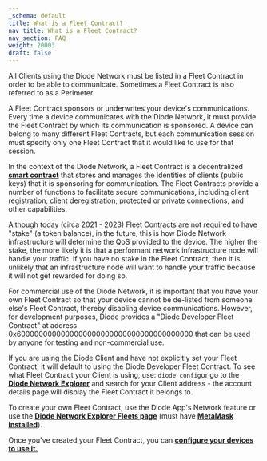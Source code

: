 ```yaml
---
_schema: default
title: What is a Fleet Contract?
nav_title: What is a Fleet Contract?
nav_section: FAQ
weight: 20003
draft: false
---
```

All Clients using the Diode Network must be listed in a Fleet Contract in order to be able to communicate. Sometimes a Fleet Contract is also referred to as a Perimeter.

A Fleet Contract sponsors or underwrites your device's communications. Every time a device communicates with the Diode Network, it must provide the Fleet Contract by which its communication is sponsored. A device can belong to many different Fleet Contracts, but each communication session must specify only one Fleet Contract that it would like to use for that session.

In the context of the Diode Network, a Fleet Contract is a decentralized <a href="https://en.wikipedia.org/wiki/Smart_contract" target="_blank" rel="noopener"><strong>smart contract</strong></a> that stores and manages the identities of clients (public keys) that it is sponsoring for communication. The Fleet Contracts provide a number of functions to facilitate secure communications, including client registration, client deregistration, protected or private connections, and other capabilities.

Although today (circa 2021 - 2023) Fleet Contracts are not required to have "stake" (a token balance), in the future, this is how Diode Network infrastructure will determine the QoS provided to the device. The higher the stake, the more likely it is that a performant network infrastructure node will handle your traffic. If you have no stake in the Fleet Contract, then it is unlikely that an infrastructure node will want to handle your traffic because it will not get rewarded for doing so.

For commercial use of the Diode Network, it is important that you have your own Fleet Contract so that your device cannot be de-listed from someone else's Fleet Contract, thereby disabling device communications. However, for development purposes, Diode provides a "Diode Developer Fleet Contract" at address 0x6000000000000000000000000000000000000000 that can be used by anyone for testing and non-commercial use.

If you are using the Diode Client and have not explicitly set your Fleet Contract, it will default to using the Diode Developer Fleet Contract. To see what Fleet Contract your Client is using, use: `diode config`or go to the <a href="https://diode.io/prenet/#/" target="_blank" rel="noopener"><strong>Diode Network Explorer</strong></a> and search for your Client address - the account details page will display the Fleet Contract it belongs to.

To create your own Fleet Contract, use the Diode App's Network feature or use the <a href="https://diode.io/prenet/#/fleets" target="_blank" rel="noopener"><strong>Diode Network Explorer Fleets page</strong></a> (must have [**MetaMask installed**](https://support.diode.io/article/uec3mloh9z)).

Once you've created your Fleet Contract, you can <a href="https://support.diode.io/article/tk1913nsjc" target="_blank" rel="noopener"><strong>configure your devices to use it.</strong></a>